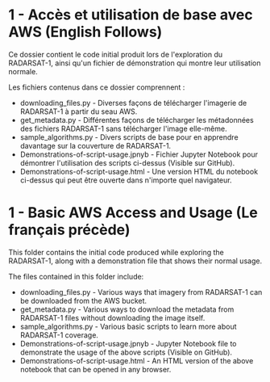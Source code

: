 # 1 - Accès et utilisation de base avec AWS (English Follows)

Ce dossier contient le code initial produit lors de l'exploration du RADARSAT-1, ainsi qu'un fichier de démonstration qui montre leur utilisation normale.

Les fichiers contenus dans ce dossier comprennent :

* downloading_files.py - Diverses façons de télécharger l'imagerie de RADARSAT-1 à partir du seau AWS.
* get_metadata.py - Différentes façons de télécharger les métadonnées des fichiers RADARSAT-1 sans télécharger l'image elle-même.
* sample_algorithms.py - Divers scripts de base pour en apprendre davantage sur la couverture de RADARSAT-1.
* Demonstrations-of-script-usage.jpnyb - Fichier Jupyter Notebook pour démontrer l'utilisation des scripts ci-dessus (Visible sur GitHub).
* Demonstrations-of-script-usage.html - Une version HTML du notebook ci-dessus qui peut être ouverte dans n'importe quel navigateur.

# 1 - Basic AWS Access and Usage (Le français précède)

This folder contains the initial code produced while exploring the RADARSAT-1, along with a demonstration file that shows their normal usage.

The files contained in this folder include:

* downloading_files.py - Various ways that imagery from RADARSAT-1 can be downloaded from the AWS bucket.
* get_metadata.py - Various ways to download the metadata from RADARSAT-1 files without downloading the image itself.
* sample_algorithms.py - Various basic scripts to learn more about RADARSAT-1 coverage.
* Demonstrations-of-script-usage.jpnyb - Jupyter Notebook file to demonstrate the usage of the above scripts (Visible on GitHub).
* Demonstrations-of-script-usage.html - An HTML version of the above notebook that can be opened in any browser.